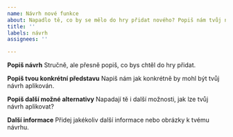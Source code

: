```yaml
---
name: Návrh nové funkce
about: Napadlo tě, co by se mělo do hry přidat nového? Popiš nám tvůj návrh.
title: ''
labels: návrh
assignees: ''

---
```


**Popiš návrh**
Stručně, ale přesně popiš, co bys chtěl do hry přidat.

**Popiš tvou konkrétní představu**
Napiš nám jak konkrétně by mohl být tvůj návrh aplikován.

**Popiš další možné alternativy**
Napadají tě i další možnosti, jak lze tvůj návrh aplikovat?

**Další informace**
Přidej jakékoliv další informace nebo obrázky k tvému návrhu.
